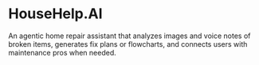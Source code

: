 # HouseHelp.AI
An agentic home repair assistant that analyzes images and voice notes of broken items, generates fix plans or flowcharts, and connects users with maintenance pros when needed.
